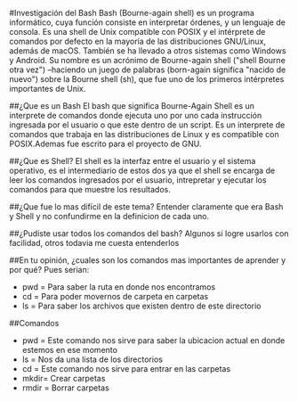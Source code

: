 #Investigación del Bash
Bash (Bourne-again shell) es un programa informático, cuya función consiste en interpretar órdenes, y un lenguaje de consola. Es una shell de Unix compatible con POSIX y el intérprete de comandos por defecto en la mayoría de las distribuciones GNU/Linux, además de macOS. También se ha llevado a otros sistemas como Windows y Android.
Su nombre es un acrónimo de Bourne-again shell ("shell Bourne otra vez") –haciendo un juego de palabras (born-again significa "nacido de nuevo") sobre la Bourne shell (sh), que fue uno de los primeros intérpretes importantes de Unix. 

##¿Que es un Bash
El bash que significa Bourne-Again Shell es un interprete de comandos donde ejecuta uno por uno cada instrucción ingresada por el usuario o que este dentro de un script. Es un interprete de comandos que trabaja en las distribuciones de Linux y es compatible con POSIX.Ademas fue escrito para el proyecto de GNU.

##¿Que es Shell?
El shell es la interfaz entre el usuario y el sistema operativo, es el intermediario de estos dos ya que el shell se encarga de leer los comandos ingresados por el usuario, intrepretar y ejecutar los comandos para que muestre los resultados.

##¿Que fue lo mas difícil de este tema?
Entender claramente que era Bash y Shell y no confundirme en la definicion de cada uno.

##¿Pudiste usar todos los comandos del bash?
Algunos si logre usarlos con facilidad, otros todavia me cuesta entenderlos

##En tu opinión, ¿cuales son los comandos mas importantes de aprender y por qué?
Pues serian:
- pwd = Para saber la ruta en donde nos encontramos
- cd = Para poder movernos de carpeta en carpetas
- ls = Para saber los archivos que existen dentro de este directorio

##Comandos
- pwd = Este comando nos sirve para saber la ubicacion actual en donde estemos en ese momento
- ls = Nos da una lista de los directorios
- cd = Este comando nos sirve para entrar en las carpetas
- mkdir= Crear carpetas
- rmdir = Borrar carpetas
